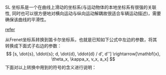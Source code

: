 SL 坐标系是一个在曲线上滑动的坐标系(与运动物体的本地坐标系有很强的关联性, 同时也可以很方便地对横向运动与纵向运动解耦故很适合车辆运动描述)，需要确保该曲线的平滑性。

[refer](https://www.jianshu.com/p/630c19f2bb9a)

从Frenet坐标系转换到笛卡尔坐标系，也就是已知如下公式中左边的参数，将其转换成下面式子右边的参数：
$$
[s, \dot{s}, \ddot{s}; d, \dot{d}, \ddot{d} / d', d''] \rightarrow[\mathbf{x}, \theta_x, \kappa_x, v_x, a_x]
$$
下面对以上转换中用到的符号的含义进行说明：

